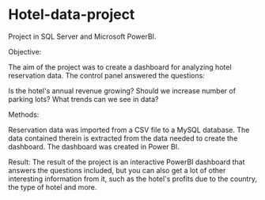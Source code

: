 # Hotel-data-project
Project in SQL Server and Microsoft PowerBI.

Objective:

The aim of the project was to create a dashboard for analyzing hotel reservation data. The control panel answered the questions:

Is the hotel's annual revenue growing?
Should we increase number of parking lots?
What trends can we see in data?

Methods:

Reservation data was imported from a CSV file to a MySQL database. The data contained therein is extracted from the data needed to create the dashboard. The dashboard was created in Power BI.

Result:
The result of the project is an interactive PowerBI dashboard that answers the questions included, but you can also get a lot of other interesting information from it, such as the hotel's profits due to the country, the type of hotel and more.
